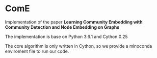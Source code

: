 # ComE
Implementation of the paper 
**Learning Community Embedding with Community Detection and Node Embedding on Graphs**

The implementation is base on Python 3.6.1 and Cython 0.25

The core algorithm is only written in Cython, so we provide a minoconda enviroment file to run our code. 

